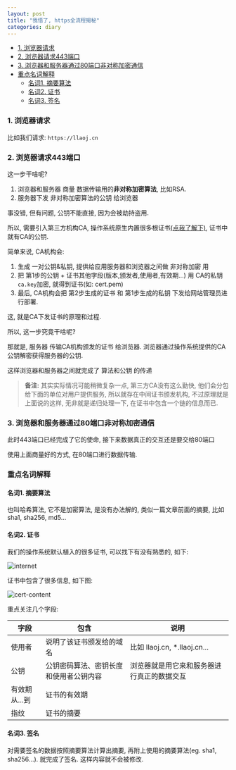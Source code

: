 ```yaml
---
layout: post
title: "我悟了, https全流程揭秘"
categories: diary
---
```


- [1. 浏览器请求](#1-浏览器请求)
- [2. 浏览器请求443端口](#2-浏览器请求443端口)
- [3. 浏览器和服务器通过80端口非对称加密通信](#3-浏览器和服务器通过80端口非对称加密通信)
- [重点名词解释](#重点名词解释)
  - [名词1. 摘要算法](#名词1-摘要算法)
  - [名词2. 证书](#名词2-证书)
  - [名词3. 签名](#名词3-签名)

### 1. 浏览器请求 

比如我们请求: `https://llaoj.cn`

### 2. 浏览器请求443端口

这一步干啥呢?

1. 浏览器和服务器 商量 数据传输用的**非对称加密算法**, 比如RSA.
2. 服务器下发 非对称加密算法的公钥 给浏览器

事没错, 但有问题, 公钥不能直接, 因为会被劫持盗用. 

所以, 需要引入第三方机构CA, 操作系统原生内置很多根证书[(点我了解下)](#名词2.-证书), 证书中就有CA的公钥. 

简单来说, CA机构会:

1. 生成 一对公钥&私钥, 提供给应用服务器和浏览器之间做 非对称加密 用
2. 把 第1步的公钥 + 证书其他字段(版本,颁发者,使用者,有效期...) 用 CA的私钥`ca.key`加密, 就得到证书(如: cert.pem)
3. 最后, CA机构会把 第2步生成的证书 和 第1步生成的私钥 下发给网站管理员进行部署.

这, 就是CA下发证书的原理和过程.

所以, 这一步究竟干啥呢?

那就是, 服务器 传输CA机构颁发的证书 给浏览器. 浏览器通过操作系统提供的CA公钥解密获得服务器的公钥. 

这样浏览器和服务器之间就完成了 算法和公钥 的传递

>**备注:** 其实实际情况可能稍微复杂一点, 第三方CA没有这么勤快, 他们会分包给下面的单位对用户提供服务, 所以就存在中间证书颁发机构, 不过原理就是上面说的这样, 无非就是递归处理一下, 在证书中包含一个链的信息而已.

### 3. 浏览器和服务器通过80端口非对称加密通信

此时443端口已经完成了它的使命, 接下来数据真正的交互还是要交给80端口

使用上面商量好的方式, 在80端口进行数据传输.


### 重点名词解释

#### 名词1. 摘要算法

也叫哈希算法, 它不是加密算法, 是没有办法解的, 类似一篇文章前面的摘要, 比如sha1, sha256, md5...

#### 名词2. 证书

我们的操作系统默认植入的很多证书, 可以找下有没有熟悉的, 如下:

![internet](/images/https/internet.png)

证书中包含了很多信息, 如下图:

![cert-content](/images/https/cert-content.png)

重点关注几个字段:

|字段|包含|说明|
|-|-|-|
|使用者|说明了该证书颁发给的域名|比如 llaoj.cn, *.llaoj.cn...|
|公钥|公钥密码算法、密钥长度和使用者公钥内容|浏览器就是用它来和服务器进行真正的数据交互|
|有效期从...到|证书的有效期||
|指纹|证书的摘要||

#### 名词3. 签名

对需要签名的数据按照摘要算法计算出摘要, 再附上使用的摘要算法(eg. sha1, sha256...). 就完成了签名. 这样内容就不会被修改.
